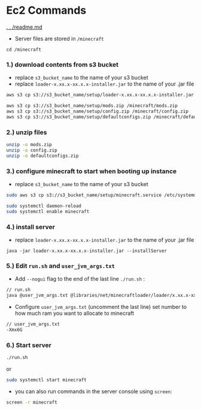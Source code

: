 # Ec2 Commands

[. . /readme.md](../readme.md)
- Server files are stored in `/minecraft`
```
cd /minecraft
```

### 1.) download contents from s3 bucket
- replace `s3_bucket_name` to the name of your s3 bucket
- replace `loader-x.xx.x-xx.x.x-installer.jar` to the name of your .jar file

```bash
aws s3 cp s3://s3_bucket_name/setup/loader-x.xx.x-xx.x.x-installer.jar /minecraft/

aws s3 cp s3://s3_bucket_name/setup/mods.zip /minecraft/mods.zip
aws s3 cp s3://s3_bucket_name/setup/config.zip /minecraft/config.zip
aws s3 cp s3://s3_bucket_name/setup/defaultconfigs.zip /minecraft/defaultconfigs.zip
```

### 2.) unzip files
```bash
unzip -o mods.zip
unzip -o config.zip
unzip -o defaultconfigs.zip
```

### 3.) configure minecraft to start when booting up instance
- replace `s3_bucket_name` to the name of your s3 bucket
```bash
sudo aws s3 cp s3://s3_bucket_name/setup/minecraft.service /etc/systemd/system/minecraft.service

sudo systemctl daemon-reload
sudo systemctl enable minecraft
```

### 4.) install server
- replace `loader-x.xx.x-xx.x.x-installer.jar` to the name of your .jar file
```
java -jar loader-x.xx.x-xx.x.x-installer.jar --installServer
```

### 5.) Edit `run.sh` and `user_jvm_args.txt`
- Add `--nogui` flag to the end of the last line  `./run.sh` : 
```bash
// run.sh
java @user_jvm_args.txt @libraries/net/minecraftloader/loader/x.xx.x-xx.x.x/unix_args.txt --nogui "$@"
```
- Configure `user_jvm_args.txt` (uncomment the last line) set number to how much ram you want to allocate to minecraft
```bash
// user_jvm_args.txt
-Xmx6G
```


### 6.) Start server
```bash
./run.sh
```
or
```bash
sudo systemctl start minecraft
```

- you can also run commands in the server console using `screen`:
```bash
screen -r minecraft
```
